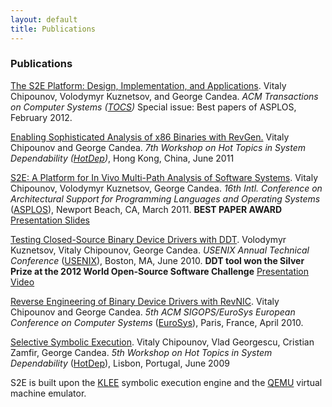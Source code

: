 ```yaml
---
layout: default
title: Publications
---
```


### Publications

<a href="http://dslab.epfl.ch/pubs/s2e-tocs.pdf" target="_blank">The S2E Platform: Design, Implementation, and Applications</a>.
Vitaly Chipounov, Volodymyr Kuznetsov, and George Candea.
*ACM Transactions on Computer Systems (<a href="http://tocs.acm.org" target="_blank">TOCS</a>)* Special issue: Best papers of ASPLOS, February 2012.

<a href="http://dslab.epfl.ch/pubs/revgen.pdf" target="_blank">Enabling Sophisticated Analysis of x86 Binaries with RevGen.</a>
Vitaly Chipounov and George Candea.
*7th Workshop on Hot Topics in System Dependability (<a href="http://hotdep2011.cis.upenn.edu/" target="_blank">HotDep</a>)*, Hong Kong, China, June 2011

<a href="http://dslab.epfl.ch/pubs/s2e.pdf" target="_blank">S2E: A Platform for In Vivo Multi-Path Analysis of Software Systems</a>.
Vitaly Chipounov, Volodymyr Kuznetsov, George Candea.
*16th Intl. Conference on Architectural Support for Programming Languages and Operating Systems* (<a href="http://asplos11.cs.ucr.edu/" target="_blank">ASPLOS</a>), Newport Beach, CA, March 2011.
**BEST PAPER AWARD**
<a href="/files/s2e-asplos-talk-redist.pdf" target="_blank">Presentation Slides</a>

<a href="http://dslab.epfl.ch/pubs/ddt.pdf" target="_blank">Testing Closed-Source Binary Device Drivers with DDT</a>.
Volodymyr Kuznetsov, Vitaly Chipounov, George Candea.
*USENIX Annual Technical Conference* (<a href="http://www.usenix.org/event/atc10/" target="_blank">USENIX</a>), Boston, MA, June 2010.
**DDT tool won the Silver Prize at the 2012 World Open-Source Software Challenge**
<a href="http://www.usenix.org/events/atc10/stream/kuznetsov/index.html" target="_blank">Presentation Video</a>

<a href="http://dslab.epfl.ch/pubs/revnic.pdf" target="_blank">Reverse Engineering of Binary Device Drivers with RevNIC</a>.
Vitaly Chipounov and George Candea.
*5th ACM SIGOPS/EuroSys European Conference on Computer Systems* (<a href="http://eurosys2010.sigops-france.fr/" target="_blank">EuroSys</a>), Paris, France, April 2010.

<a href="http://dslab.epfl.ch/pubs/selsymbex.pdf" target="_blank">Selective Symbolic Execution</a>.
Vitaly Chipounov, Vlad Georgescu, Cristian Zamfir, George Candea.
*5th Workshop on Hot Topics in System Dependability* (<a href="http://hotdep.org/2009" target="_blank">HotDep</a>), Lisbon, Portugal, June 2009

S2E is built upon the <a href="http://klee.llvm.org/" target="_blank">KLEE</a> symbolic execution engine and the <a href="http://qemu.org" target="_blank">QEMU</a> virtual machine emulator.


